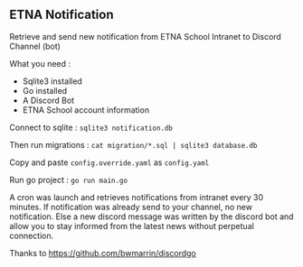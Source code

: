 ## ETNA Notification

Retrieve and send new notification from ETNA School Intranet to Discord Channel (bot)

What you need :

* Sqlite3 installed
* Go installed
* A Discord Bot
* ETNA School account information

Connect to sqlite :  `sqlite3 notification.db`

Then run migrations : `cat migration/*.sql | sqlite3 database.db`

Copy and paste `config.override.yaml` as `config.yaml`

Run go project : `go run main.go`

A cron was launch and retrieves notifications from intranet every 30 minutes. If notification was already send to your channel, no new notification.
Else a new discord message was written by the discord bot and allow you to stay informed from the latest news without perpetual connection.

Thanks to https://github.com/bwmarrin/discordgo